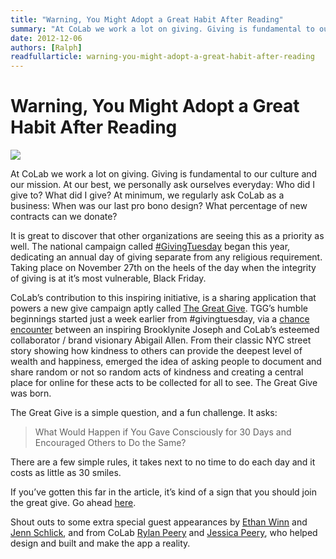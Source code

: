 ```yaml
---
title: "Warning, You Might Adopt a Great Habit After Reading"
summary: "At CoLab we work a lot on giving. Giving is fundamental to our culture and our mission. At our best, we personally ask ourselves everyday: Who did I give to? What did I give? At minimum, we regularly ask CoLab as a business: When was our last pro bono design? What percentage of new contracts can we donate?"
date: 2012-12-06
authors: [Ralph]
readfullarticle: warning-you-might-adopt-a-great-habit-after-reading
---
```


# Warning, You Might Adopt a Great Habit After Reading

<a href="http://greatgive.us/"><img src="/assets/img/blog/2012-12-06.png" class="center-element"></a>

At CoLab we work a lot on giving. Giving is fundamental to our culture and our mission.  At our best, we personally ask ourselves everyday:  Who did I give to? What did I give? At minimum, we regularly ask CoLab as a business: When was our last pro bono design? What percentage of new contracts can we donate?

It is great to discover that other organizations are seeing this as a priority as well. The national campaign called [#GivingTuesday](http://blogs.hbr.org/cs/2012/11/marketing_without_a_master.html) began this year, dedicating an annual day of giving separate from any religious requirement. Taking place on November 27th on the heels of the day when the integrity of giving is at it’s most vulnerable, Black Friday.

CoLab’s contribution to this inspiring initiative, is a sharing application that powers a new give campaign aptly called [The Great Give](http://greatgive.us/). TGG’s humble beginnings started just a week earlier from #givingtuesday, via a [chance encounter](http://abstractionsnyc.wordpress.com/2012/11/21/what-happened-this-morning/) between an inspiring Brooklynite Joseph and CoLab’s esteemed collaborator / brand visionary Abigail Allen. From their classic NYC street story showing how kindness to others can provide the deepest level of wealth and happiness,  emerged the idea of asking people to document and share random or not so random acts of kindness and creating a central place for online for these acts to be collected for all to see. The Great Give was born.

The Great Give is a simple question, and a fun challenge. It asks:

> What Would Happen if You Gave Consciously for 30 Days and Encouraged Others to Do the Same?

There are a few simple rules, it takes next to no time to do each day and it costs as little as 30 smiles.

If you’ve gotten this far in the article, it’s kind of a sign that you should join the great give. Go ahead [here](http://greatgive.us/).

Shout outs to some extra special guest appearances by [Ethan Winn](http://colab.coop/team) and [Jenn Schlick](http://colab.coop/team), and from CoLab [Rylan Peery](http://colab.coop/team) and [Jessica Peery](http://colab.coop/team), who helped design and built and make the app a reality.
